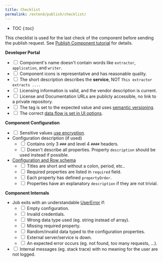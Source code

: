 ```yaml
---
title: Checklist
permalink: /extend/publish/checklist/
---
```


* TOC
{:toc}

This checklist is used for the last check of the component before sending the publish request.
See [Publish Component tutorial](/extend/publish/) for details.

**Developer Portal**
- <input type="checkbox"> Component's name doesn't contain words like `extractor`, `application`, and `writer`.
- <input type="checkbox"> Component icons is representative and has reasonable quality.
- <input type="checkbox"> The short description describes the **service**, NOT `This extractor extracts ...`.
- <input type="checkbox"> Licensing information is valid, and the vendor description is current.
- <input type="checkbox"> License and Documentation URLs are publicly accessible, no link to a private repository.
- <input type="checkbox"> The tag is set to the expected value and uses [semantic versioning](https://semver.org/).
- <input type="checkbox"> The correct [data flow is set in UI options](/extend/publish/#component-name-and-description).


**Component Configuration**
- <input type="checkbox"> Sensitive values [use encryption](/overview/encryption/).
- Configuration description (if used)
  - <input type="checkbox"> Contains only 3 `###` and level 4 `####` headers.
  - <input type="checkbox"> Doesn't describe all properties. Property `description` should be used instead if possible. 
- [Configuration and Row schema](/extend/publish/#component-configuration)
    - <input type="checkbox"> Titles are short and without a colon, period, etc..
    - <input type="checkbox"> Required properties are listed in `required` field.
    - <input type="checkbox"> Each property has defined `propertyOrder`.
    - <input type="checkbox"> Properties have an explanatory `description` if they are not trivial.


**Component Internals**
- Job exits with an understandable [UserError](/extend/common-interface/environment/#return-values) if:
  - <input type="checkbox"> Empty configuration.
  - <input type="checkbox"> Invalid credentials.
  - <input type="checkbox"> Wrong data type used (eg. string instead of array).
  - <input type="checkbox"> Missing required property.
  - <input type="checkbox"> Random/invalid data typed to the configuration properties.
  - <input type="checkbox"> External server/service is down.
  - <input type="checkbox"> An expected error occurs (eg. not found, too many requests, ...).
- <input type="checkbox"> Internal messages (eg. stack trace) with no meaning for the user are not logged.


